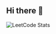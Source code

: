 ## Hi there 👋

![LeetCode Stats](https://leetcode.card.workers.dev/imred42?theme=nord&font=source_code_pro&extension=null)
